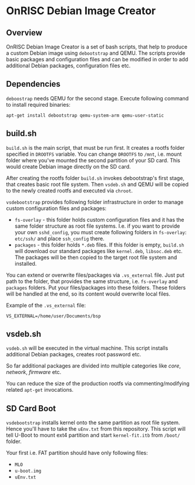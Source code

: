 OnRISC Debian Image Creator
===========================

Overview
--------

OnRISC Debian Image Creator is a set of bash scripts, that help to produce
a custom Debian image using `debootstrap` and QEMU. The scripts provide basic
packages and configuration files and can be modified in order to add
additional Debian packages, configuration files etc.

Dependencies
------------

`deboostrap` needs QEMU for the second stage. Execute following command to
install required binaries:

`apt-get install debootstrap qemu-system-arm qemu-user-static`

build.sh
--------

`build.sh` is the main script, that must be run first. It creates a rootfs
folder specified in `DROOTFS` variable. You can change `DROOTFS` to `/mnt`,
i.e. mount folder where you've mounted the second partition of your SD card.
This would create Debian image directly on the SD card.

After creating the rootfs folder `build.sh` invokes debootstrap's first
stage, that creates basic root file system. Then `vsdeb.sh` and QEMU will
be copied to the newly created rootfs and executed via `chroot`.

`vsdebootstrap` provides following folder infrastructure in order to manage
custom configuration files and packages:

* `fs-overlay` - this folder holds custom configuration files and it has
the same folder structure as root file systems. I.e. if you want to provide
your own `sshd_config`, you must create following folders in `fs-overlay`:
`etc/ssh/` and place `ssh_config` there.
* `packages` - this folder holds `*.deb` files. If this folder is empty,
`build.sh` will download our standard packages like `kernel.deb`, `libsoc.deb`
etc. The packages will be then copied to the target root file system and
installed.

You can extend or overwrite files/packages via `.vs_external` file. Just put
path to the folder, that provides the same structure, i.e. `fs-overlay` and
`packages` folders. Put your files/packages into these folders. These folders
will be handled at the end, so its content would overwrite local files.

Example of the `.vs_external` file:

`VS_EXTERNAL=/home/user/Documents/bsp`

vsdeb.sh
--------

`vsdeb.sh` will be executed in the virtual machine. This script installs
additional Debian packages, creates root password etc.

So far additional packages are divided into multiple categories like *core*,
*network*, *firmware* etc.

You can reduce the size of the production rootfs via commenting/modifying
related `apt-get` invocations.

SD Card Boot
------------

`vsdebootstrap` installs kernel onto the same partition as root file system.
Hence you'll have to take the `uEnv.txt` from this repository. This script
will tell U-Boot to mount ext4 partition and start `kernel-fit.itb` from
`/boot/` folder.

Your first i.e. FAT partition should have only following files:

* `MLO`
* `u-boot.img`
* `uEnv.txt`
